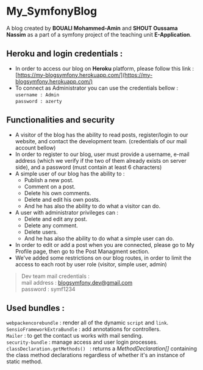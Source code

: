 # My_SymfonyBlog
A blog created by **BOUALI Mohammed-Amin** and **SHOUT Oussama Nassim** as a part of a symfony project of the teaching unit **E-Application**.

## Heroku and login credentials : 
- In order to access our blog on **Heroku** platform, please follow this link :
	 [https://my-blogsymfony.herokuapp.com/](https://my-blogsymfony.herokuapp.com/)
- To connect as Administrator you can use the credentials bellow : 
`username : Admin`  
`password : azerty`  
## Functionalities and security 
- A visitor of the blog has the ability to read posts, register/login to our website, and contact the development team. (credentials of our mail account bellow) 
- In order to register to our blog, user must provide a username, e-mail address (which we verify if the two of them already exists on server side), and a password (must contain at least 6 characters) 
- A simple user of our blog has the ability to :
  - Publish a new post.
  - Comment on a post.
  - Delete his own comments.
  - Delete and edit his own posts. 
  - And he has also the ability to do what a visitor can do.
- A user with administrator privileges can :
  - Delete and edit any post.
  - Delete any comment.
  - Delete users.
  - And he has also the ability to do what a simple user can do.   
- In order to edit or add a post when you are connected, please go to My Profile page, then go to the Post Managment section.
- We've added some restrictions on our blog routes, in order to limit the access to each root by user role (visitor, simple user, admin)
> Dev team mail credentials :  
>  mail address : blogsymfony.dev@gmail.com  
>  password : symf1234



## Used bundles :
```webpackencorebundle``` : render all of the dynamic `script` and `link`.  
```SensioFrameworkExtraBundle``` : add annotations for controllers.  
```Mailer``` : to get the contact us works with mail sending.  
```security-bundle``` : manage access and user login processes.  
```classDeclaration.getMethods() ``` : returns a *MethodDeclaration[]* containing the class method declarations regardless of whether it's an instance of static method.
